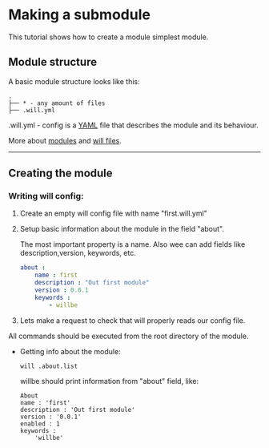 # Making a submodule
This tutorial shows how to create a module simplest module.

## Module structure

A basic module structure looks like this:
```
.
├── * - any amount of files
├── .will.yml
```
.will.yml - config is a [YAML](https://en.wikipedia.org/wiki/YAML) file that describes the module and its behaviour.

More about [modules](Module.md) and [will files](Will-files.md).

___

## Creating the module

### Writing will config:

1.  Create an empty will config file with name "first.will.yml"
2.  Setup basic information about the module in the field "about".

    The most important property is a name. Also wee can add fields like description,version, keywords, etc.
    ``` yaml
    about :
        name : first
        description : "Out first module"
        version : 0.0.1
        keywords :
            - willbe
    ```

3.  Lets make a request to check that will properly reads our config file.

All commands should be executed from the root directory of the module.
- Getting info about the module:
    ```
    will .about.list
    ```
    willbe should print information from "about" field, like:
    ```
    About
    name : 'first'
    description : 'Out first module'
    version : '0.0.1'
    enabled : 1
    keywords :
        'willbe'
    ```






